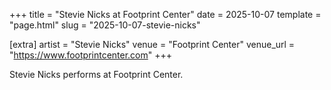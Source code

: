 +++
title = "Stevie Nicks at Footprint Center"
date = 2025-10-07
template = "page.html"
slug = "2025-10-07-stevie-nicks"

[extra]
artist = "Stevie Nicks"
venue = "Footprint Center"
venue_url = "https://www.footprintcenter.com"
+++

Stevie Nicks performs at Footprint Center.
